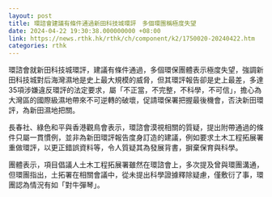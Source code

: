 ```yaml
---
layout: post
title: 環諮會建議有條件通過新田科技城環評　多個環團稱極度失望
date: 2024-04-22 19:30:38.000000000 +08:00
link: https://news.rthk.hk/rthk/ch/component/k2/1750020-20240422.htm
categories: rthk
---
```


環諮會就新田科技城環評，建議有條件通過，多個環保團體表示極度失望，強調新田科技城對后海灣濕地是史上最大規模的威脅，但其環評報告卻是史上最差，多達35項涉嫌違反環評的法定要求，屬「不正當，不完整，不科學，不可信」，擔心為大灣區的國際級濕地帶來不可逆轉的破壞，促請環保署把握最後機會，否決新田環評，為新田濕地把關。

長春社、綠色和平與香港觀鳥會表示，環諮會漠視相關的質疑，提出附帶通過的條件只屬一貫慣例，並非為新田環評報告度身訂造的建議，例如要求土木工程拓展署重做環評，以更正錯誤資料等，令人質疑其為發展背書，摒棄保育與科學。

團體表示，項目倡議人土木工程拓展署雖然在環諮會上，多次提及曾與環團溝通，但環團指出，土拓署在相關會議中，從未提出科學證據釋除疑慮，僅敷衍了事，環團認為情況有如「對牛彈琴」。
